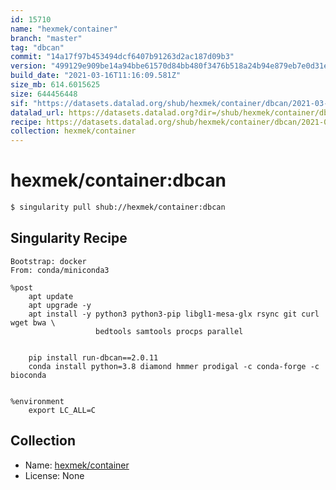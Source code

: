 ```yaml
---
id: 15710
name: "hexmek/container"
branch: "master"
tag: "dbcan"
commit: "14a17f97b453494dcf6407b91263d2ac187d09b3"
version: "499129e909be14a94bbe61570d84bb480f3476b518a24b94e879eb7e0d31e1aa"
build_date: "2021-03-16T11:16:09.581Z"
size_mb: 614.6015625
size: 644456448
sif: "https://datasets.datalad.org/shub/hexmek/container/dbcan/2021-03-16-14a17f97-499129e9/499129e909be14a94bbe61570d84bb480f3476b518a24b94e879eb7e0d31e1aa.sif"
datalad_url: https://datasets.datalad.org?dir=/shub/hexmek/container/dbcan/2021-03-16-14a17f97-499129e9/
recipe: https://datasets.datalad.org/shub/hexmek/container/dbcan/2021-03-16-14a17f97-499129e9/Singularity
collection: hexmek/container
---
```


# hexmek/container:dbcan

```bash
$ singularity pull shub://hexmek/container:dbcan
```

## Singularity Recipe

```singularity
Bootstrap: docker
From: conda/miniconda3

%post
    apt update
    apt upgrade -y
    apt install -y python3 python3-pip libgl1-mesa-glx rsync git curl wget bwa \
                   bedtools samtools procps parallel


    pip install run-dbcan==2.0.11
    conda install python=3.8 diamond hmmer prodigal -c conda-forge -c bioconda


%environment
    export LC_ALL=C
```

## Collection

 - Name: [hexmek/container](https://github.com/hexmek/container)
 - License: None

